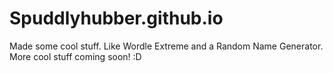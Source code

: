 # Spuddlyhubber.github.io
Made some cool stuff.
Like Wordle Extreme and a Random Name Generator.
More cool stuff coming soon! :D
